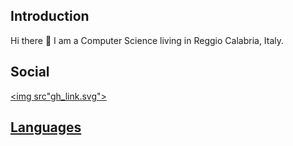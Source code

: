 <h2> Introduction </h2>
Hi there 👋 I am a Computer Science living in Reggio Calabria, Italy.

<h2> Social </h2>

<a href=""><img src"gh_link.svg">
  
<h2> Languages </h2>

